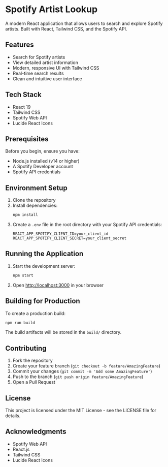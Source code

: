 # Spotify Artist Lookup

A modern React application that allows users to search and explore Spotify artists. Built with React, Tailwind CSS, and the Spotify API.

## Features

- Search for Spotify artists
- View detailed artist information
- Modern, responsive UI with Tailwind CSS
- Real-time search results
- Clean and intuitive user interface

## Tech Stack

- React 19
- Tailwind CSS
- Spotify Web API
- Lucide React Icons

## Prerequisites

Before you begin, ensure you have:
- Node.js installed (v14 or higher)
- A Spotify Developer account
- Spotify API credentials

## Environment Setup

1. Clone the repository
2. Install dependencies:
   ```bash
   npm install
   ```
3. Create a `.env` file in the root directory with your Spotify API credentials:
   ```
   REACT_APP_SPOTIFY_CLIENT_ID=your_client_id
   REACT_APP_SPOTIFY_CLIENT_SECRET=your_client_secret
   ```

## Running the Application

1. Start the development server:
   ```bash
   npm start
   ```
2. Open [http://localhost:3000](http://localhost:3000) in your browser

## Building for Production

To create a production build:

```bash
npm run build
```

The build artifacts will be stored in the `build/` directory.

## Contributing

1. Fork the repository
2. Create your feature branch (`git checkout -b feature/AmazingFeature`)
3. Commit your changes (`git commit -m 'Add some AmazingFeature'`)
4. Push to the branch (`git push origin feature/AmazingFeature`)
5. Open a Pull Request

## License

This project is licensed under the MIT License - see the LICENSE file for details.

## Acknowledgments

- Spotify Web API
- React.js
- Tailwind CSS
- Lucide React Icons

